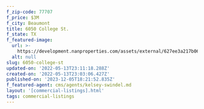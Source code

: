 ```yaml
---
f_zip-code: 77707
f_price: $3M
f_city: Beaumont
title: 6050 College St.
f_state: TX
f_featured-image:
  url: >-
    https://development.nanproperties.com/assets/external/627ee3a217b06f54a959bd1f_6050-college-st-beaumont-tx-001_property-front-entrance-1-highdefinition.jpeg
  alt: null
slug: 6050-college-st
updated-on: '2022-05-13T23:11:18.288Z'
created-on: '2022-05-13T23:03:06.427Z'
published-on: '2023-12-05T18:21:52.835Z'
f_featured-agent: cms/agents/kelsey-swindel.md
layout: '[commercial-listings].html'
tags: commercial-listings
---
```



